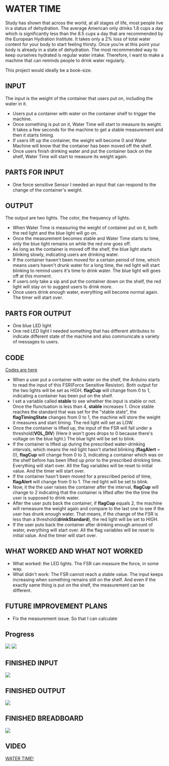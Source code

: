 # WATER TIME
Study has shown that across the world, at all stages of life, most people live in a status of dehydration. The average American only drinks 1.8 cups a day which is significantly less than the 8.5 cups a day that are recommended by the European Hydration Institute. It takes only a 2% loss of total water content for your body to start feeling thirsty. Once you’re at this point your body is already in a state of dehydration. The most recommended way to keep ourselves hydrated is regular water intake. Therefore, I want to make a machine that can reminds people to drink water regularly.

This project would ideally be a book-size.

## INPUT
The input is the weight of the container that users put on, including the water in it.
* Users put a container with water on the container shelf to trigger the machine.
* Once something is put on it, Water Time will start to measure its weight. It takes a few seconds for the machine to get a stable measurement and then it starts timing.
* If users lift up the container, the weight will become 0 and Water Machine will know that the container has been moved off the shelf.
* Once users finish drinking water and put the container back on the shelf, Water Time will start to measure its weight again.

## PARTS FOR INPUT
* One force sensitive Sensor
I needed an input that can respond to the change of the container's weight.

## OUTPUT
The output are two lights. The color, the frequency of lights.
* When Water Time is measuring the weight of container put on it, both the red light and the blue light will go on.
* Once the measurement becomes stable and Water Time starts to time, only the blue light remains on while the red one goes off.
* As long as the container is moved off the shelf, the blue light starts blinking slowly, indicating users are drinking water.
* If the container haven't been moved for a certain period of time, which means users haven't drunk water for a long time, the red light will start blinking to remind users it's time to drink water. The blue light will goes off at this moment.
* If users only take a sip and put the container down on the shelf, the red light will stay on to suggest users to drink more.
* Once users drink enough water, everything will become normal again. The timer will start over.

## PARTS FOR OUTPUT
* One blue LED light
* One red LED light
I needed something that has different attributes to indicate different state of the machine and also communicate a variety of messages to users.

## CODE
[Codes are here](./WaterTime.ino)
* When a user put a container with water on the shelf, the Arduino starts to read the input of this FSR(Force Sensitive Resistor). Both output for the two lights will be set as HIGH. **flagCup** will change from 0 to 1, indicating a container has been put on the shelf.
* I set a variable called **stable** to see whether the input is stable or not. Once the flunctuation is less than 4, **stable** increases 1. Once stable reaches the standard that was set for the "stable state", the **flagTimingState** changes from 0 to 1, the machine will store the weight it measures and start timing. The red light will set as LOW.
* Once the container is lifted up, the input of the FSR will fall under a threshold(**VOL_DIV**) (Here it won't goes drops to 0 because there's voltage on the blue light.) The blue light will be set to blink.
* If the container is lifted up during the prescribed water-drinking intervals, which means the red light hasn't started blinking (**flagAlert** = 0), **flagCup** will change from 0 to 3, indicating a container which was on the shelf before has been lifted up prior to the prescribed drinking time. Everything will start over. All the flag variables will be reset to initial value. And the timer will start over.
* If the container hasn't been moved for a prescribed period of time, **flagAlert** will change from 0 to 1. The red light will be set to blink.
* Now, it the the user raises the container after the interval, **flagCup** will change to 2 indicating that the container is lifted after the the time the user is supposed to drink water.
* After the user puts back the container, if **flagCup** equals 2, the machine will remeasure the weight again and compare to the last one to see if the user has drunk enough water. That means, if the change of the FSR is less than a threshold(**drinkStandard**), the red light will be set to HIGH.
* If the user puts back the container after drinking enough amount of water, everything will start over. All the flag variables will be reset to initial value. And the timer will start over.


## WHAT WORKED AND WHAT NOT WORKED
* What worked: the LED lights. The FSR can measure the force, in some way.
* What didn't work:  The FSR cannot reach a stable value. The input keeps increasing when something remains still on the shelf. And even if the exactly same thing is put on the shelf, the measurement can be different.
## FUTURE IMPROVEMENT PLANS
* Fix the measurement issue. So that I can calculate
## Progress
![](./progress1.jpg)
![](./progress2.jpg)
## FINISHED INPUT
![](./input.jpg)
## FINISHED OUTPUT
![](./output.jpg)
## FINISHED BREADBOARD
![](./breadboard.jpg)
## VIDEO
[WATER TIME!](https://youtu.be/0R5WKP5XWsA)
